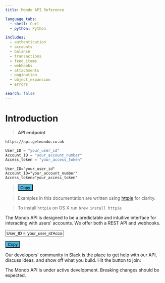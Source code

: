```yaml
---
title: Mondo API Reference

language_tabs:
  - shell: Curl
  - python: Python

includes:
  - authentication
  - accounts
  - balance
  - transactions
  - feed_items
  - webhooks
  - attachments
  - pagination
  - object_expansion
  - errors

search: false
---
```


# Introduction


> **API endpoint**

```
https://api.getmondo.co.uk
```
```python
User_ID = "your_user_id"
Account_ID = "your_account_number"
Access_token = "your_access_token"
```
```shell
User_ID="your_user_id"
Account_ID="your_account_number"
Access_token="your_access_token"
```
> <button class="button-save large" onclick="copy" style="background-color:#4AB8DE">Copy</button>
  
> Examples in this documentation are written using [httpie](https://github.com/jkbrzt/httpie) for clarity.

> To install `httpie` on OS X run `brew install httpie`

The Mondo API is designed to be a predictable and intuitive interface for interacting with users' accounts. We offer both a REST API and webhooks.


<input id="txt" value="User_ID = 'your_user_id'
Account_ID = 'your_account_number'
Access_token = 'your_access_token'"
readonly>

<button id="btn" style="background-color:#4AB8DE">Copy</button>

<script type="text/javascript" src="/app/_copy_clipboard.js"></script>

Our developers' community in Slack is the place to get help with our API, discuss ideas, and show off what you build. Hit the button to join:

<script async defer src="https://devslack.getmondo.co.uk/slackin.js"></script>

<aside class="warning">
The Mondo API is under active development. Breaking changes should be expected.
</aside>
